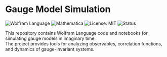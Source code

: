 # Gauge Model Simulation

![Wolfram Language](https://img.shields.io/badge/language-Wolfram%20Language-orange?logo=wolfram)
![Mathematica](https://img.shields.io/badge/Mathematica-14.2-red?logo=wolfram)
![License: MIT](https://img.shields.io/badge/License-MIT-green.svg)
![Status](https://img.shields.io/badge/status-In%20Progress-yellow)

This repository contains Wolfram Language code and notebooks for simulating gauge models in imaginary time.  
The project provides tools for analyzing observables, correlation functions, and dynamics of gauge-invariant systems.
